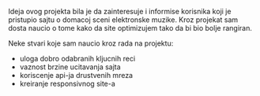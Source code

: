 Ideja ovog projekta bila je da zainteresuje i informise korisnika koji je pristupio sajtu o domacoj sceni elektronske muzike.
Kroz projekat sam dosta naucio o tome kako da site optimizujem tako da bi bio bolje rangiran.

Neke stvari koje sam naucio kroz rada na projektu:
  - uloga dobro odabranih kljucnih reci
  - vaznost brzine ucitavanja sajta
  - koriscenje api-ja drustvenih mreza
  - kreiranje responsivnog site-a
